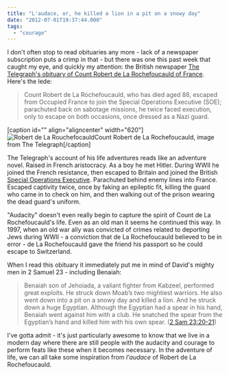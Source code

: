 ```yaml
---
title: "L'audace, or, he killed a lion in a pit on a snowy day"
date: "2012-07-01T19:37:44.000"
tags: 
  - "courage"
---
```


I don't often stop to read obituaries any more - lack of a newspaper subscription puts a crimp in that - but there was one this past week that caught my eye, and quickly my attention: the British newspaper [The Telegraph's obituary of Count Robert de La Rochefoucauld of France](http://www.telegraph.co.uk/news/obituaries/9365640/Count-Robert-de-La-Rochefoucauld.html). Here's the lede:

> Count Robert de La Rochefoucauld, who has died aged 88, escaped from Occupied France to join the Special Operations Executive (SOE); parachuted back on sabotage missions, he twice faced execution, only to escape on both occasions, once dressed as a Nazi guard.

\[caption id="" align="aligncenter" width="620"\]![](http://i.telegraph.co.uk/multimedia/archive/02262/robert-de-la-roche_2262674b.jpg "Robert de La Rouchefocauld")Count Robert de La Rochefoucauld, image from The Telegraph\[/caption\]

The Telegraph's account of his life adventures reads like an adventure novel. Raised in French aristocracy. As a boy he met Hitler. During WWII he joined the French resistance, then escaped to Britain and joined the British [Special Operations Executive](http://en.wikipedia.org/wiki/Special_Operations_Executive). Parachuted behind enemy lines into France. Escaped captivity twice, once by faking an epileptic fit, killing the guard who came in to check on him, and then walking out of the prison wearing the dead guard's uniform.

"Audacity" doesn't even really begin to capture the spirit of Count de La Rochefoucauld's life. Even as an old man it seems he continued this way. In 1997, when an old war ally was convicted of crimes related to deporting Jews during WWII - a conviction that de La Rochefoucauld believed to be in error - de La Rochefoucauld gave the friend his passport so he could escape to Switzerland.

When I read this obituary it immediately put me in mind of David's mighty men in 2 Samuel 23 - including Benaiah:

> Benaiah son of Jehoiada, a valiant fighter from Kabzeel, performed great exploits. He struck down Moab’s two mightiest warriors. He also went down into a pit on a snowy day and killed a lion. And he struck down a huge Egyptian. Although the Egyptian had a spear in his hand, Benaiah went against him with a club. He snatched the spear from the Egyptian’s hand and killed him with his own spear. ([2 Sam 23:20-21](http://www.biblegateway.com/passage/?search=2%20Samuel%2023:20-21&version=NIV))

I've gotta admit - it's just particularly awesome to know that we live in a modern day where there are still people with the audacity and courage to perform feats like these when it becomes necessary. In the adventure of life, we can all take some inspiration from _l'audace_ of Robert de La Rochefoucauld.
